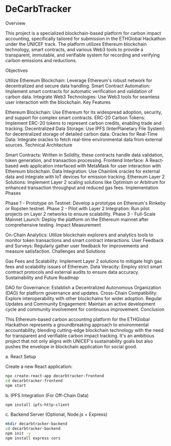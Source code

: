 # DeCarbTracker

Overview

This project is a specialized blockchain-based platform for carbon impact accounting, specifically tailored for submission in the ETHGlobal Hackathon under the UNICEF track. The platform utilizes Ethereum blockchain technology, smart contracts, and various Web3 tools to provide a transparent, immutable, and verifiable system for recording and verifying carbon emissions and reductions.

Objectives

Utilize Ethereum Blockchain: Leverage Ethereum's robust network for decentralized and secure data handling.
Smart Contract Automation: Implement smart contracts for automatic verification and validation of carbon data.
Integrate Web3 Technologies: Use Web3 tools for seamless user interaction with the blockchain.
Key Features

Ethereum Blockchain: Use Ethereum for its widespread adoption, security, and support for complex smart contracts.
ERC-20 Carbon Tokens: Implement ERC-20 tokens to represent carbon credits, enabling trade and tracking.
Decentralized Data Storage: Use IPFS (InterPlanetary File System) for decentralized storage of detailed carbon data.
Oracles for Real-Time Data: Integrate oracles to fetch real-time environmental data from external sources.
Technical Architecture

Smart Contracts: Written in Solidity, these contracts handle data validation, token generation, and transaction processing.
Frontend Interface: A React-based web application interfaced with MetaMask for user interaction with Ethereum blockchain.
Data Integration: Use Chainlink oracles for external data and integrate with IoT devices for emission tracking.
Ethereum Layer 2 Solutions: Implement Layer 2 scaling solutions like Optimism or Arbitrum for enhanced transaction throughput and reduced gas fees.
Implementation Phases

Phase 1 - Prototype on Testnet: Develop a prototype on Ethereum's Rinkeby or Ropsten testnet.
Phase 2 - Pilot with Layer 2 Integration: Run pilot projects on Layer 2 networks to ensure scalability.
Phase 3 - Full-Scale Mainnet Launch: Deploy the platform on the Ethereum mainnet after comprehensive testing.
Impact Measurement

On-Chain Analytics: Utilize blockchain explorers and analytics tools to monitor token transactions and smart contract interactions.
User Feedback and Surveys: Regularly gather user feedback for improvements and measure satisfaction.
Challenges and Solutions

Gas Fees and Scalability: Implement Layer 2 solutions to mitigate high gas fees and scalability issues of Ethereum.
Data Veracity: Employ strict smart contract protocols and external audits to ensure data accuracy.
Sustainability and Future Roadmap

DAO for Governance: Establish a Decentralized Autonomous Organization (DAO) for platform governance and updates.
Cross-Chain Compatibility: Explore interoperability with other blockchains for wider adoption.
Regular Updates and Community Engagement: Maintain an active development cycle and community involvement for continuous improvement.
Conclusion

This Ethereum-based carbon accounting platform for the ETHGlobal Hackathon represents a groundbreaking approach to environmental accountability, blending cutting-edge blockchain technology with the need for transparent and verifiable carbon impact tracking. It's an ambitious project that not only aligns with UNICEF's sustainability goals but also pushes the envelope in blockchain application for social good.

a. React Setup

Create a new React application:
```bash
npx create-react-app decarbtracker-frontend
cd decarbtracker-frontend
npm start
```

b. IPFS Integration (For Off-Chain Data)
```bash
npm install ipfs-http-client
```

c. Backend Server (Optional, Node.js + Express)
```bash
mkdir decarbtracker-backend
cd decarbtracker-backend
npm init -y
npm install express cors
```


